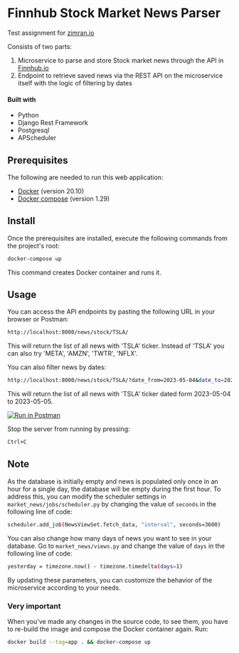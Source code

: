 # Finnhub Stock Market News Parser

Test assignment for [zimran.io](https://zimran.io/)

Consists of two parts:
1.  Microservice to parse and store Stock market news through the API in [Finnhub.io](https://finnhub.io/)
2.  Endpoint to retrieve saved news via the REST API on the microservice itself with the logic of filtering by dates

#### Built with
- Python
- Django Rest Framework
- Postgresql
- APScheduler

## Prerequisites

The following are needed to run this web application:

- [Docker](https://docs.docker.com/install/) (version 20.10)
- [Docker compose](https://docs.docker.com/compose/install/) (version 1.29)

## Install
Once the prerequisites are installed, execute the following commands from the project's root:
```bash
docker-compose up
```
This command creates Docker container and runs it.

## Usage

You can access the API endpoints by pasting the following URL in your browser or Postman: 
```bash
http://localhost:8000/news/stock/TSLA/
```
This will return the list of all news with 'TSLA' ticker. Instead of 'TSLA' you can also try 'META', 'AMZN', 'TWTR', 'NFLX'.


You can also filter news by dates:
```bash
http://localhost:8000/news/stock/TSLA/?date_from=2023-05-04&date_to=2023-05-05
```
This will return the list of all news with 'TSLA' ticker dated form 2023-05-04 to 2023-05-05.


[![Run in Postman](https://run.pstmn.io/button.svg)](https://app.getpostman.com/run-collection/26583558-ed41a17a-3dae-4e51-b8f4-bcc959d726de?action=collection%2Ffork&collection-url=entityId%3D26583558-ed41a17a-3dae-4e51-b8f4-bcc959d726de%26entityType%3Dcollection%26workspaceId%3D14c6c675-d72c-4fc3-a26e-371fa7171831)


Stop the server from running by pressing:
```bash
Ctrl+C
```
## Note

As the database is initially empty and news is populated only once in an hour for a single day, the database will be empty during the first hour.
To address this, you can modify the scheduler settings in `market_news/jobs/scheduler.py` by changing the value of `seconds` in the following line of code:

```bash
scheduler.add_job(NewsViewSet.fetch_data, "interval", seconds=3600)
```

You can also change how many days of news you want to see in your database. Go to `market_news/views.py` and change the value of `days` in the following line of code:
```bash
yesterday = timezone.now() - timezone.timedelta(days=1)
```
By updating these parameters, you can customize the behavior of the microservice according to your needs.

### Very important
When you've made any changes in the source code, to see them, you have to re-build the image and compose the Docker container again. Run:
```bash
docker build --tag=app . && docker-compose up
```


